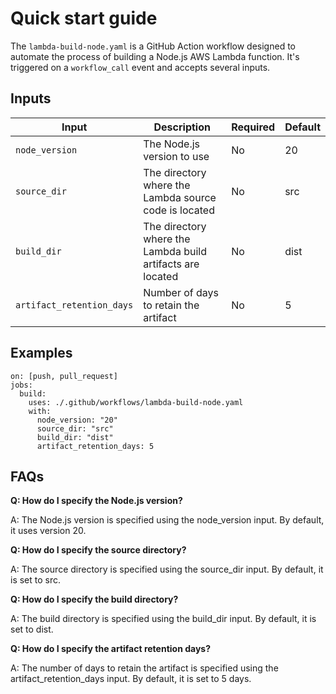 # Quick start guide

The `lambda-build-node.yaml` is a GitHub Action workflow designed to automate the process of building a Node.js AWS Lambda function. It's triggered on a `workflow_call` event and accepts several inputs.

## Inputs

| Input                     | Description                                                | Required | Default |
| ------------------------- | ---------------------------------------------------------- | -------- | ------- |
| `node_version`            | The Node.js version to use                                 | No       | 20      |
| `source_dir`              | The directory where the Lambda source code is located      | No       | src     |
| `build_dir`               | The directory where the Lambda build artifacts are located | No       | dist    |
| `artifact_retention_days` | Number of days to retain the artifact                      | No       | 5       |

## Examples

```
on: [push, pull_request]
jobs:
  build:
    uses: ./.github/workflows/lambda-build-node.yaml
    with:
      node_version: "20"
      source_dir: "src"
      build_dir: "dist"
      artifact_retention_days: 5
```

## FAQs

**Q: How do I specify the Node.js version?**

A: The Node.js version is specified using the node_version input. By default, it uses version 20.

**Q: How do I specify the source directory?**

A: The source directory is specified using the source_dir input. By default, it is set to src.

**Q: How do I specify the build directory?**

A: The build directory is specified using the build_dir input. By default, it is set to dist.

**Q: How do I specify the artifact retention days?**

A: The number of days to retain the artifact is specified using the artifact_retention_days input. By default, it is set to 5 days.
